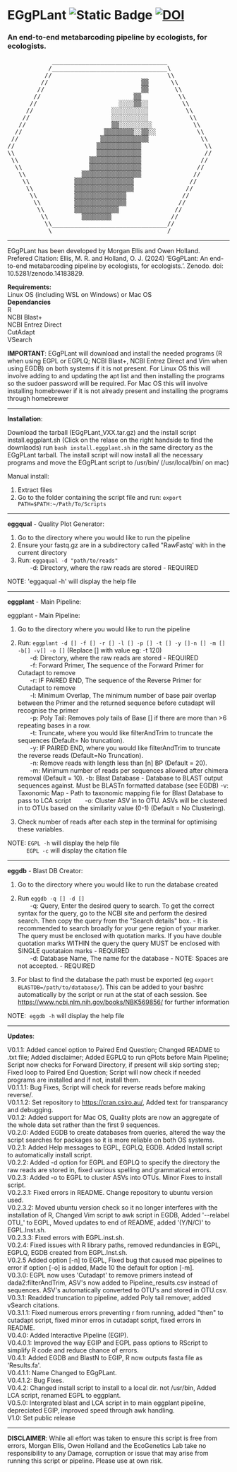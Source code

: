 # EGgPLant ![Static Badge](https://img.shields.io/badge/version-V1.0-blue) [![DOI](https://zenodo.org/badge/360321933.svg)](https://doi.org/10.5281/zenodo.14183828)
### An end-to-end metabarcoding pipeline by ecologists, for ecologists.  

<pre>
            _______________________________
           /_______________________________\
          //                               \\
         //                         ▒▒      \\
        //                          ▒▒       \\
       //                         ▒▒          \\
      //                      ░░░░▒▒░░         \\
     //                     ░░░░░░░░░░          \\
    //                      ░░░░░░░░░░           \\
   //                       ▒▒░░░░░░░░░           \\
  //                      ▒▒▒▒▒▒▒▒░░▒▒░░           \\
 //                      ▒▒▒▒▒▒▒▒▒▒▒▒▒              \\
//                      ▒▒▒▒▒▒▒▒▒▒▒▒                 \\
\\                      ▒▒▒▒▒▒▒▒▒▒▒▒                 //
 \\                   ▒▒▒▒▒▒▒▒▒▒▒▒▒▒                //
  \\                  ▒▒▒▒▒▒▒▒▒▒▒▒▒▒               //
   \\               ▒▒▒▒▒▒▒▒▒▒▒▒▒▒▒▒              //
    \\            ▒▒▒▒▒▒▒▒▒▒▒▒▒▒▒▒               //
     \\           ▒▒▒▒▒▒▒▒▒▒▒▒▒▒▒▒              //
      \\          ▒▒▒▒▒▒▒▒▒▒▒▒▒▒               //
       \\         ▒▒▒▒▒▒▒▒▒▒▒▒▒▒              //
        \\        ▒▒▒▒▒▒▒▒▒▒▒▒               //
         \\         ▒▒▒▒▒▒▒▒                //
          \\_______________________________//
           \_______________________________/
</pre>

-------------------------------------------------------------------------------------------------------------------------------------------
EGgPLant has been developed by Morgan Ellis and Owen Holland.  
Prefered Citation: Ellis, M. R. and Holland, O. J. (2024) ‘EGgPLant: An end-to-end metabarcoding pipeline by ecologists, for ecologists.’. Zenodo. doi: 10.5281/zenodo.14183829.

**Requirements:**  
Linux OS (including WSL on Windows) or Mac OS  
**Dependancies**  
R  
NCBI Blast+  
NCBI Entrez Direct  
CutAdapt  
VSearch  


**IMPORTANT**: EGgPLant will download and install the needed programs (R when using EGPL or EGPLQ; NCBI Blast+, NCBI Entrez Direct and Vim when using EGDB) on both systems if it is not present. For Linux OS this will involve adding to and updating the apt list and then installing the programs so the sudoer password will be required. For Mac OS this will involve installing homebrewer if it is not already present and installing the programs through homebrewer

-------------------------------------------------------------------------------------------------------------------------------------------
**Installation**:

Download the tarball (EGgPLant_VXX.tar.gz) and the install script install.eggplant.sh (Click on the relase on the right handside to find the downlaods)
run `bash install.eggplant.sh` in the same directory as the EGgPLant tarball. The install script will now install all the necessary programs and move the EGgPLant script to /usr/bin/ (/usr/local/bin/ on mac)

Manual install:  
1) Extract files  
2) Go to the folder containing the script file and run: `export PATH=$PATH:~/Path/To/Scripts`

-------------------------------------------------------------------------------------------------------------------------------------------
**eggqual** - Quality Plot Generator:

1) Go to the directory where you would like to run the pipeline  
2) Ensure your fastq.gz are in a subdirectory called "RawFastq' with in the current directory  
3) Run: `eggaqual -d "path/to/reads"`  
       -d: Directory, where the raw reads are stored - REQUIRED  

NOTE: 'eggaqual -h' will display the help file

-------------------------------------------------------------------------------------------------------------------------------------------
**eggplant** - Main Pipeline:

eggplant - Main Pipeline:

1) Go to the directory where you would like to run the pipeline  
2) Run: `eggplant -d [] -f [] -r [] -l [] -p [] -t [] -y []-n [] -m [] -b[] -v[] -o []` (Replace [] with value eg: -t 120)  
       -d: Directory, where the raw reads are stored - REQUIRED  
       -f: Forward Primer, The sequence of the Forward Primer for Cutadapt to remove  
       -r: IF PAIRED END, The sequence of the Reverse Primer for Cutadapt to remove  
       -l: Minimum Overlap, The minimum number of base pair overlap between the Primer and the returned sequence before cutadapt will recognise the primer  
       -p: Poly Tail: Removes poly tails of Base [] if there are more than >6 repeating bases in a row.  
       -t: Truncate, where you would like filterAndTrim to truncate the sequences (Default= No truncation).  
       -y: IF PAIRED END, where you would like filterAndTrim to truncate the reverse reads (Default=No Truncation).  
       -n: Remove reads with length less than [n] BP (Default = 20).  
       -m: Minimum number of reads per sequences allowed after chimera removal (Default = 10).
       -b: Blast Database - Database to BLAST output sequences against. Must be BLASTn formatted database (see EGDB)
       -v: Taxonomic Map - Path to taxonomic mapping file for Blast Database to pass to LCA script
       -o: Cluster ASV in to OTU. ASVs will be clustered in to OTUs based on the similarity value (0-1) (Default = No Clustering).  

4) Check number of reads after each step in the terminal for optimising these variables.

NOTE: `EGPL -h` will display the help file  
           `EGPL -c` will display the citation file

-------------------------------------------------------------------------------------------------------------------------------------------
**eggdb** - Blast DB Creator:

1) Go to the directory where you would like to run the database created  
2) Run `eggdb -q [] -d []`  
       -q: Query, Enter the desired query to search. To get the correct syntax for the query, go to the NCBI site and perform the desired search. Then copy the query from the "Search details" box. - It is recommended to search broadly for your gene region of your marker. The query must be enclosed with quotation marks. If you have double quotation marks WITHIN the query the query MUST be enclosed with SINGLE quotataion marks - REQUIRED  
       -d: Database Name, The name for the database - NOTE: Spaces are not accepted. - REQUIRED  

3) For blast to find the database the path must be exported (eg `export BLASTDB=/path/to/database/`). This can be added to your bashrc automatically by the script or run at the stat of each session. See https://www.ncbi.nlm.nih.gov/books/NBK569856/ for further information

NOTE:  `eggdb -h` will display the help file

-------------------------------------------------------------------------------------------------------------------------------------------
**Updates**:
 
V0.1.1: Added cancel option to Paired End Question; Changed README to .txt file; Added disclaimer; Added EGPLQ to run qPlots before Main Pipeline; Script now checks for Forward Directory, if present will skip sorting step; Fixed loop to Paired End Question; Script will now check if needed programs are installed and if not, install them.  
V0.1.1.1: Bug Fixes, Script will check for reverse reads before making reverse/.  
V0.1.1.2: Set repository to https://cran.csiro.au/, Added text for transparancy and debugging.  
V0.1.2: Added support for Mac OS, Quality plots are now an aggregate of the whole data set rather than the first 9 sequences.  
V0.2.0: Added EGDB to create databases from queries, altered the way the script searches for packages so it is more reliable on both OS systems.  
V0.2.1: Added Help messages to EGPL, EGPLQ, EGDB. Added Install script to automatically install script.  
V0.2.2: Added -d option for EGPL and EGPLQ to specify the directory the raw reads are stored in, fixed various spelling and grammatical errors.  
V0.2.3: Added -o to EGPL to cluster ASVs into OTUs. Minor Fixes to install script.  
V0.2.3.1: Fixed errors in README. Change repository to ubuntu version used.  
V0.2.3.2: Moved ubuntu version check so it no longer interferes with the installation of R, Changed Vim script to awk script in EGDB, Added '--relabel OTU_' to EGPL, Moved updates to end of README, added '(Y/N/C)' to EGPL.Inst.sh.  
V0.2.3.3: Fixed errors with EGPL.inst.sh.  
V0.2.4: Fixed issues with R library paths, removed redundancies in EGPL, EGPLQ, EGDB created from EGPL.Inst.sh.  
V0.2.5 Added option [-n] to EGPL, Fixed bug that caused mac pipelines to error if option [-o] is added, Made 10 the default for option [-m].  
V0.3.0: EGPL now uses 'Cutadapt' to remove primers instead of dada2:filterAndTrim, ASV's now added to Pipeline_results.csv instead of sequences. ASV's automatically converted to OTU's and stored in OTU.csv.  
V0.3.1: Readded truncation to pipeline, added Poly tail remover, added vSearch citations.           
V0.3.1.1: Fixed numerous errors preventing r from running, added "then" to cutadapt script, fixed minor erros in cutadapt script, fixed errors in README.  
V0.4.0: Added Interactive Pipeline (EGIP).  
V0.4.0.1: Improved the way EGIP and EGPL pass options to RScript to simplify R code and reduce chance of errors.  
V0.4.1: Added EGDB and BlastN to EGIP, R now outputs fasta file as 'Results.fa'.  
V0.4.1.1: Name Changed to EGgPLant.  
V0.4.1.2: Bug Fixes.  
V0.4.2: Changed install script to install to a local dir. not /usr/bin, Added LCA script, renamed EGPL to eggplant.  
V0.5.0: Intergrated blast and LCA script in to main eggplant pipeline, depreciated EGIP, improved speed through awk handling.  
V1.0: Set public release

-------------------------------------------------------------------------------------------------------------------------------------------
**DISCLAIMER**: While all effort was taken to ensure this script is free from errors, Morgan Ellis, Owen Holland and the EcoGenetics Lab take no responsibility to any Damage, corruption or issue that may arise from running this script or pipeline. Please use at own risk.


